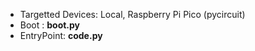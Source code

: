 - Targetted Devices: Local, Raspberry Pi Pico (pycircuit)
- Boot       : **boot.py**
- EntryPoint:  **code.py**

